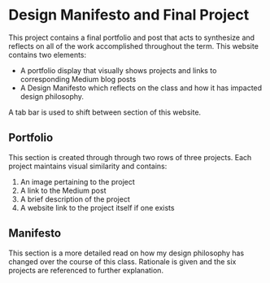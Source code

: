 # Design Manifesto and Final Project

This project contains a final portfolio and post that acts to synthesize and reflects on all of the work accomplished throughout the term. This website contains two elements:

* A portfolio display that visually shows projects and links to corresponding Medium blog posts
* A Design Manifesto which reflects on the class and how it has impacted design philosophy.

A tab bar is used to shift between section of this website.

## Portfolio

This section is created through through two rows of three projects.
Each project maintains visual similarity and contains:

1. An image pertaining to the project
2. A link to the Medium post
3. A brief description of the project
4. A website link to the project itself if one exists
 

## Manifesto

This section is a more detailed read on how my design philosophy has changed over the course of this class.
Rationale is given and the six projects are referenced to further explanation.
